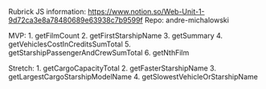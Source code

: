 Rubrick JS information: https://www.notion.so/Web-Unit-1-9d72ca3e8a78480689e63938c7b9599f
Repo: andre-michalowski

MVP:
    1. getFilmCount
    2. getFirstStarshipName
    3. getSummary
    4. getVehiclesCostInCreditsSumTotal
    5. getStarshipPassengerAndCrewSumTotal
    6. getNthFilm

Stretch: 
    1. getCargoCapacityTotal
    2. getFasterStarshipName
    3. getLargestCargoStarshipModelName
    4. getSlowestVehicleOrStarshipName


